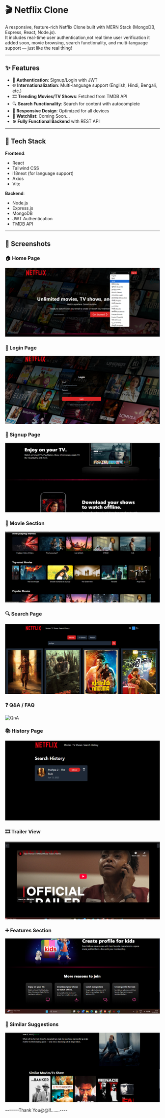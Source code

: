 # 🎬 Netflix Clone

A responsive, feature-rich Netflix Clone built with MERN Stack (MongoDB, Express, React, Node.js).  
It includes real-time user authentication,not real time user verification it added soon, movie browsing, search functionality, and multi-language support — just like the real thing!

---

## ✨ Features

- 🔐 **Authentication**: Signup/Login with JWT
- 🌐 **Internationalization**: Multi-language support (English, Hindi, Bengali, etc.)
- 🎞️ **Trending Movies/TV Shows**: Fetched from TMDB API
- 🔍 **Search Functionality**: Search for content with autocomplete
- 📄 **Responsive Design**: Optimized for all devices
- 🧠 **Watchlist**: Coming Soon...
- ⚙️ **Fully Functional Backend** with REST API

---

## 🧪 Tech Stack

**Frontend**:  
- React  
- Tailwind CSS  
- i18next (for language support)  
- Axios  
- Vite

**Backend**:  
- Node.js  
- Express.js  
- MongoDB  
- JWT Authentication  
- TMDB API

---

## 📸 Screenshots

### 🏠 Home Page
![Home](./screenshots/home.png)

### 🔐 Login Page
![Login](./screenshots/login.png)

### 📝 Signup Page
![Signup](./screenshots/moresection.png)

### 🎥 Movie Section
![Movies](./screenshots/movies.png)

### 🔍 Search Page
![Search](./screenshots/search.png)

### ❓ Q&A / FAQ
![QnA](./screenshots/quesandf.png)

### 📚 History Page
![History](./screenshots/history.png)

### 🎞️ Trailer View
![Trailer](./screenshots/trailer.png)

### ➕ Features Section
![Features](./screenshots/features.png)

### 🎯 Similar Suggestions
![Similar](./screenshots/similar.png)

-------Thank You@@!!.......----